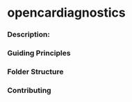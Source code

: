 # opencardiagnostics

### Description:

### Guiding Principles

### Folder Structure

### Contributing
